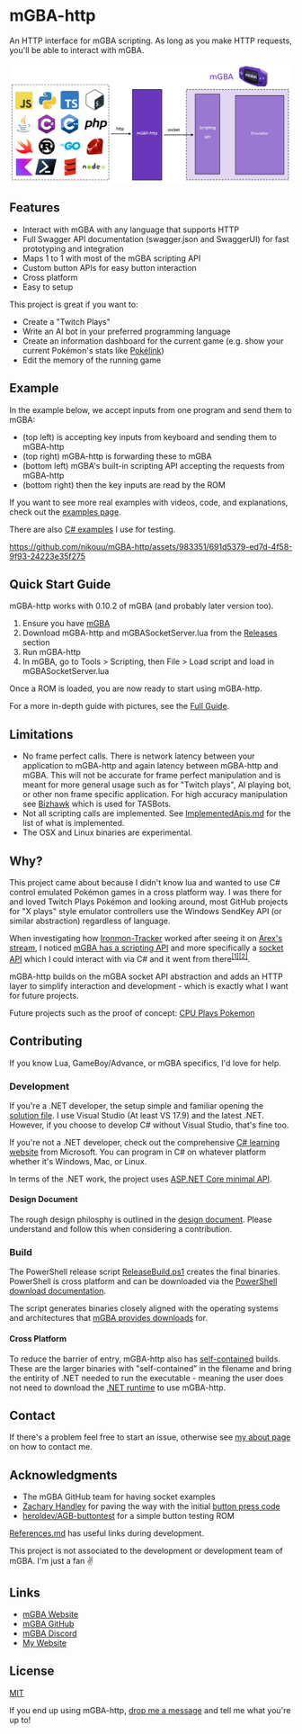 # mGBA-http

An HTTP interface for mGBA scripting. As long as you make HTTP requests, you'll be able to interact with mGBA.

![](docs/Images/FlowDiagram.jpg)

## Features
- Interact with mGBA with any language that supports HTTP
- Full Swagger API documentation (swagger.json and SwaggerUI) for fast prototyping and integration
- Maps 1 to 1 with most of the mGBA scripting API
- Custom button APIs for easy button interaction
- Cross platform
- Easy to setup

This project is great if you want to:
- Create a "Twitch Plays" 
- Write an AI bot in your preferred programming language
- Create an information dashboard for the current game (e.g. show your current Pokémon's stats like [Pokélink](https://twitter.com/pokelinkapp))
- Edit the memory of the running game

## Example

In the example below, we accept inputs from one program and send them to mGBA:
- (top left) is accepting key inputs from keyboard and sending them to mGBA-http
- (top right) mGBA-http is forwarding these to mGBA
- (bottom left) mGBA's built-in scripting API accepting the requests from mGBA-http
- (bottom right) then the key inputs are read by the ROM

If you want to see more real examples with videos, code, and explanations, check out the [examples page](docs/Examples.md).

There are also [C# examples](examples) I use for testing.

https://github.com/nikouu/mGBA-http/assets/983351/691d5379-ed7d-4f58-9f93-24223e35f275

## Quick Start Guide
mGBA-http works with 0.10.2 of mGBA (and probably later version too).

1. Ensure you have [mGBA](https://mgba.io/downloads.html)
1. Download mGBA-http and mGBASocketServer.lua from the [Releases](https://github.com/nikouu/mGBA-http/releases/latest) section 
1. Run mGBA-http
1. In mGBA, go to Tools > Scripting, then File > Load script and load in mGBASocketServer.lua

Once a ROM is loaded, you are now ready to start using mGBA-http.

For a more in-depth guide with pictures, see the [Full Guide](docs/FullGuide.md).

## Limitations
- No frame perfect calls. There is network latency between your application to mGBA-http and again latency between mGBA-http and mGBA. This will not be accurate for frame perfect manipulation and is meant for more general usage such as for "Twitch plays", AI playing bot, or other non frame specific application. For high accuracy manipulation see [Bizhawk](https://tasvideos.org/BizHawk/) which is used for TASBots.
- Not all scripting calls are implemented. See [ImplementedApis.md](docs/ImplementedApis.md) for the list of what is implemented.
- The OSX and Linux binaries are experimental.

## Why?
This project came about because I didn't know lua and wanted to use C# control emulated Pokémon games in a cross platform way. I was there for and loved Twitch Plays Pokémon and looking around, most GitHub projects for "X plays" style emulator controllers use the Windows SendKey API (or similar abstraction) regardless of language. 

When investigating how [Ironmon-Tracker](https://github.com/besteon/Ironmon-Tracker) worked after seeing it on [Arex's stream](https://www.twitch.tv/arex), I noticed [mGBA has a scripting API](https://mgba.io/docs/scripting.html) and more specifically a [socket API](https://mgba.io/docs/scripting.html#lua-root-socket) which I could interact with via C# and it went from there<sup>[[1]](https://github.com/nikouu/mGBA-lua-HelloWorld)</sup><sup>[[2]](https://github.com/nikouu/mGBA-lua-Socket)</sup>.

mGBA-http builds on the mGBA socket API abstraction and adds an HTTP layer to simplify interaction and development - which is exactly what I want for future projects.

Future projects such as the proof of concept: [CPU Plays Pokemon](https://github.com/nikouu/CPU-Plays-Pokemon)

## Contributing
If you know Lua, GameBoy/Advance, or mGBA specifics, I'd love for help. 

### Development
If you're a .NET developer, the setup simple and familiar opening the [solution file](src/CmGBAHttpServer.sln). I use Visual Studio (At least VS 17.9) and the latest .NET. However, if you choose to develop C# without Visual Studio, that's fine too. 

If you're not a .NET developer, check out the comprehensive [C# learning website](https://dotnet.microsoft.com/en-us/learn/csharp) from Microsoft. You can program in C# on whatever platform whether it's Windows, Mac, or Linux.

In terms of the .NET work, the project uses [ASP.NET Core minimal API](https://learn.microsoft.com/en-us/aspnet/core/fundamentals/minimal-apis?view=aspnetcore-8.0).

#### Design Document
The rough design philosphy is outlined in the [design document](docs/Design.md). Please understand and follow this when considering a contribution.

### Build
The PowerShell release script [ReleaseBuild.ps1](ReleaseBuild.ps1) creates the final binaries. PowerShell is cross platform and can be downloaded via the [PowerShell download documentation](https://learn.microsoft.com/en-us/powershell/scripting/install/installing-powershell?view=powershell-7.3).

The script generates binaries closely aligned with the operating systems and architectures that [mGBA provides downloads](https://mgba.io/downloads.html) for.

#### Cross Platform
To reduce the barrier of entry, mGBA-http also has [self-contained](https://learn.microsoft.com/en-us/dotnet/core/deploying/#publish-self-contained) builds. These are the larger binaries with "self-contained" in the filename and bring the entirity of .NET needed to run the executable - meaning the user does not need to download the [.NET runtime](https://dotnet.microsoft.com/en-us/download/dotnet/8.0) to use mGBA-http.

## Contact
If there's a problem feel free to start an issue, otherwise see [my about page](https://www.nikouusitalo.com/about/#contact) on how to contact me. 

## Acknowledgments
- The mGBA GitHub team for having socket examples
- [Zachary Handley](https://zachhandley.com/) for paving the way with the initial [button press code](https://discord.com/channels/453962671499509772/979634439237816360/1124075643143995522)
- [heroldev/AGB-buttontest](https://github.com/heroldev/AGB-buttontest) for a simple button testing ROM

[References.md](docs/References.md) has useful links during development.

This project is not associated to the development or development team of mGBA. I'm just a fan ✌

## Links
- [mGBA Website](https://mgba.io/)
- [mGBA GitHub](https://github.com/mgba-emu/mgba)
- [mGBA Discord](https://discord.gg/em2M2sG)
- [My Website](https://www.nikouusitalo.com/)

## License
[MIT](LICENSE)

If you end up using mGBA-http, [drop me a message](https://www.nikouusitalo.com/about/#contact) and tell me what you're up to!
